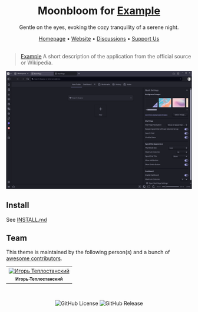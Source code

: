 <div align="center">
  <!-- STEP 1: Replace the placeholder URL (https://example.com) and placeholder name (Example) with actual data -->
  <h1>Moonbloom for <a href="https://example.com">Example</a></h1>
  <p>Gentle on the eyes, evoking the cozy tranquility of a serene night.</p>
  <span><a href="https://github.com/moonbloom-theme/moonbloom">Homepage</a> • <a href="https://moonbloom.teplostan.ski">Website</a> • <a href="https://github.com/orgs/moonbloom-theme/discussions">Discussions</a> • <a href="https://donate.teplostan.ski">Support Us</a></span>
</div>

<br/>

<!-- STEP 2: Replace the placeholder name (Example) with the application name, URL (https://example.com), and description with the correct information -->

> [Example](https://example.com) A short description of the application from the official source or Wikipedia.

<img width="720px" src="./screen.png">

## Install

See [INSTALL.md](./INSTALL.md)

## Team

<!-- STEP 3: Replace the URL (https://github.com/moonbloom-theme/template/graphs/contributors) with the link to the contributors page of the current repository -->

This theme is maintained by the following person(s) and a bunch of [awesome contributors](https://github.com/moonbloom-theme/template/graphs/contributors).

<!-- IMPORTANT: Do not modify the block below. The content between the comments CONTRIBUTORS_TABLE and CONTRIBUTORS_TABLE-END will be automatically updated with a generated contributors table using GitHub Actions -->

<!--CONTRIBUTORS_TABLE--><table><tr>
  <td align="center">
    <a href="https://github.com/teplostanski" title="Игорь Теплостанский">
      <img src="https://avatars.githubusercontent.com/u/56846024?v=4" width="42;" alt="Игорь Теплостанский"/>
    <br /><sub><b>Игорь Теплостанский</b></sub>
    </a>
  </td>
</tr></table><!--CONTRIBUTORS_TABLE-END-->

</br>

<!-- STEP 4: Update the repository name (template) in the links to match the current repository name -->

<p align="center">
  <img alt="GitHub License" src="https://img.shields.io/github/license/moonbloom-theme/template?style=flat-square&labelColor=%231d1e27&color=%23E8C87E">
  <img alt="GitHub Release" src="https://img.shields.io/github/v/release/moonbloom-theme/template?include_prereleases&display_name=release&style=flat-square&labelColor=%231d1e27&color=%23E8C87E">
</p>
